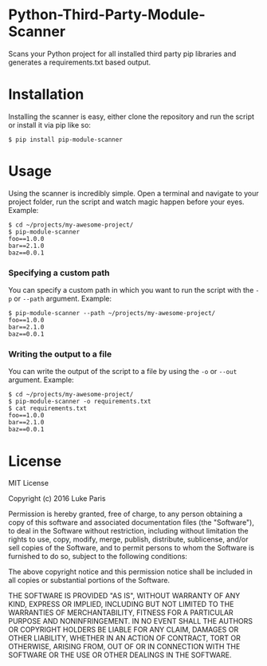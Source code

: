 # Python-Third-Party-Module-Scanner
Scans your Python project for all installed third party pip libraries and generates a requirements.txt based output.

# Installation
Installing the scanner is easy, either clone the repository and run the script or install it via pip like so:
```
$ pip install pip-module-scanner
```

# Usage
Using the scanner is incredibly simple. Open a terminal and navigate to your project folder, run the script and watch magic happen before your eyes. Example:
```
$ cd ~/projects/my-awesome-project/
$ pip-module-scanner
foo==1.0.0
bar==2.1.0
baz==0.0.1
```

### Specifying a custom path
You can specify a custom path in which you want to run the script with the `-p` or `--path` argument. Example:
```
$ pip-module-scanner --path ~/projects/my-awesome-project/
foo==1.0.0
bar==2.1.0
baz==0.0.1
```

### Writing the output to a file
You can write the output of the script to a file by using the `-o` or `--out` argument. Example:
```
$ cd ~/projects/my-awesome-project/
$ pip-module-scanner -o requirements.txt
$ cat requirements.txt
foo==1.0.0
bar==2.1.0
baz==0.0.1
```

# License
MIT License

Copyright (c) 2016 Luke Paris

Permission is hereby granted, free of charge, to any person obtaining a copy
of this software and associated documentation files (the "Software"), to deal
in the Software without restriction, including without limitation the rights
to use, copy, modify, merge, publish, distribute, sublicense, and/or sell
copies of the Software, and to permit persons to whom the Software is
furnished to do so, subject to the following conditions:

The above copyright notice and this permission notice shall be included in all
copies or substantial portions of the Software.

THE SOFTWARE IS PROVIDED "AS IS", WITHOUT WARRANTY OF ANY KIND, EXPRESS OR
IMPLIED, INCLUDING BUT NOT LIMITED TO THE WARRANTIES OF MERCHANTABILITY,
FITNESS FOR A PARTICULAR PURPOSE AND NONINFRINGEMENT. IN NO EVENT SHALL THE
AUTHORS OR COPYRIGHT HOLDERS BE LIABLE FOR ANY CLAIM, DAMAGES OR OTHER
LIABILITY, WHETHER IN AN ACTION OF CONTRACT, TORT OR OTHERWISE, ARISING FROM,
OUT OF OR IN CONNECTION WITH THE SOFTWARE OR THE USE OR OTHER DEALINGS IN THE
SOFTWARE.
